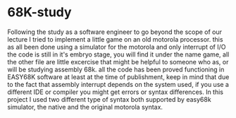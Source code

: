 # 68K-study
Following the study as a software engineer to go beyond the scope of our lecture I tried to implement a little game on an old motorola processor. this as all been done using a simulator for the motorola and only interrupt of I/O the code is still in it's embryo stage, you will find it under the name game, all the other file are little excercise that might be helpful to someone who as, or will be studying assembly 68k. all the code has been proved functioning in EASY68K software at least at the time of publishment, keep in mind that due to the fact that assembly interrupt depends on the system used, if you use a different IDE or compiler you might get errors or syntax differences.
In this project I used two different type of syntax both supported by easy68k simulator, the native and the original motorola syntax.
